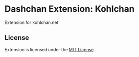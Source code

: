 # Dashchan Extension: Kohlchan

Extension for kohlchan.net

## License

Extension is licensed under the [MIT License](LICENSE).
